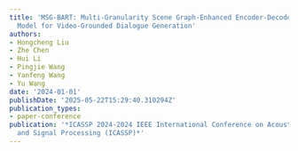 ```yaml
---
title: 'MSG-BART: Multi-Granularity Scene Graph-Enhanced Encoder-Decoder Language
  Model for Video-Grounded Dialogue Generation'
authors:
- Hongcheng Liu
- Zhe Chen
- Hui Li
- Pingjie Wang
- Yanfeng Wang
- Yu Wang
date: '2024-01-01'
publishDate: '2025-05-22T15:29:40.310294Z'
publication_types:
- paper-conference
publication: '*ICASSP 2024-2024 IEEE International Conference on Acoustics, Speech
  and Signal Processing (ICASSP)*'
---
```

